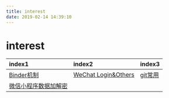 ```yaml
---
title: interest
date: 2019-02-14 14:39:10
---
```

# interest

| index1 | index2 | index3 |
| :--- | :--- | :--- |
| [Binder机制](./Binder机制.html) | [WeChat Login&Others](./WeChat.html) | [git常用](./git.html) |
| [微信小程序数据加解密](./数据加解密.html)   |   |   |

